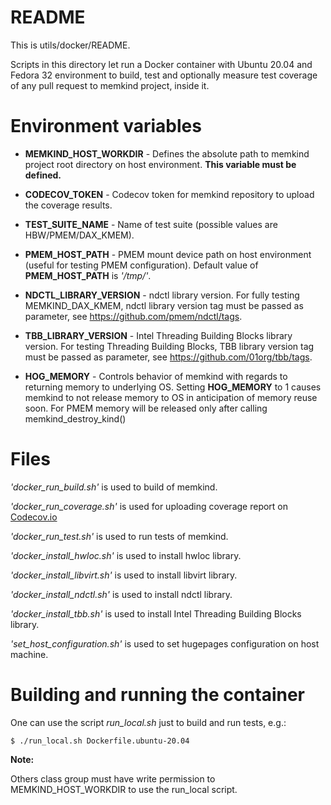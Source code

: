 # **README**

This is utils/docker/README.

Scripts in this directory let run a Docker container with Ubuntu 20.04 and Fedora 32 environment
to build, test and optionally measure test coverage of any pull request to memkind project, inside it.

# Environment variables

* **MEMKIND_HOST_WORKDIR** - Defines the absolute path to memkind project root directory on host environment.
    **This variable must be defined.**

* **CODECOV_TOKEN** - Codecov token for memkind repository to upload the coverage results.

* **TEST_SUITE_NAME** - Name of test suite (possible values are HBW/PMEM/DAX_KMEM).

* **PMEM_HOST_PATH** - PMEM mount device path on host environment (useful for testing PMEM configuration). Default value of **PMEM_HOST_PATH** is
*'/tmp/'*.

* **NDCTL_LIBRARY_VERSION** - ndctl library version.
For fully testing MEMKIND_DAX_KMEM, ndctl library version tag must be passed as parameter,
see https://github.com/pmem/ndctl/tags.

* **TBB_LIBRARY_VERSION** - Intel Threading Building Blocks library version.
For testing Threading Building Blocks, TBB library version tag must be passed as parameter,
see https://github.com/01org/tbb/tags.

* **HOG_MEMORY** - Controls behavior of memkind with regards to returning memory to underlying OS. Setting **HOG_MEMORY** to 1 causes
memkind to not release memory to OS in anticipation of memory reuse soon. For PMEM memory will be released only after calling memkind_destroy_kind()

# Files
*'docker_run_build.sh'*  is used to build of memkind.

*'docker_run_coverage.sh'*  is used for uploading coverage report on [Codecov.io](Codecov.io)

*'docker_run_test.sh'*  is used to run tests of memkind.

*'docker_install_hwloc.sh'*  is used to install hwloc library.

*'docker_install_libvirt.sh'*  is used to install libvirt library.

*'docker_install_ndctl.sh'*  is used to install ndctl library.

*'docker_install_tbb.sh'*  is used to install Intel Threading Building Blocks library.

*'set_host_configuration.sh'*  is used to set hugepages configuration on host machine.

# Building and running the container

One can use the script *run_local.sh* just to build and run tests, e.g.:

```
$ ./run_local.sh Dockerfile.ubuntu-20.04
```

**Note:**

Others class group must have write permission to MEMKIND_HOST_WORKDIR to use the run_local script.
